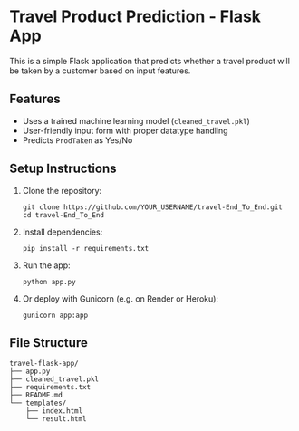 # Travel Product Prediction - Flask App

This is a simple Flask application that predicts whether a travel product will be taken by a customer based on input features.

## Features
- Uses a trained machine learning model (`cleaned_travel.pkl`)
- User-friendly input form with proper datatype handling
- Predicts `ProdTaken` as Yes/No

## Setup Instructions

1. Clone the repository:
   ```
   git clone https://github.com/YOUR_USERNAME/travel-End_To_End.git
   cd travel-End_To_End
   ```

2. Install dependencies:
   ```
   pip install -r requirements.txt
   ```

3. Run the app:
   ```
   python app.py
   ```

4. Or deploy with Gunicorn (e.g. on Render or Heroku):
   ```
   gunicorn app:app
   ```

## File Structure

```
travel-flask-app/
├── app.py
├── cleaned_travel.pkl
├── requirements.txt
├── README.md
└── templates/
    ├── index.html
    └── result.html
```
